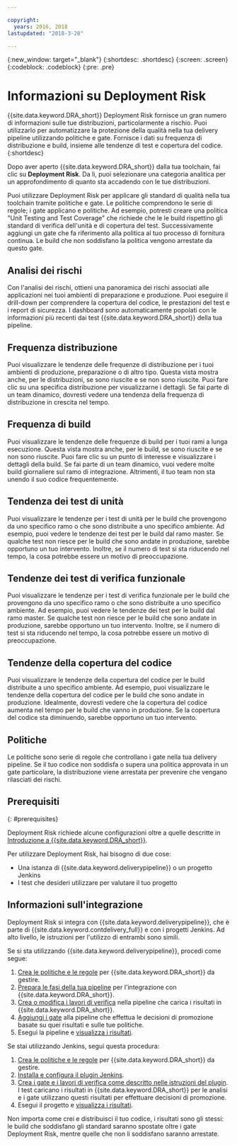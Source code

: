 ```yaml
---

copyright:
  years: 2016, 2018
lastupdated: "2018-3-28"

---
```


{:new_window: target="_blank"}
{:shortdesc: .shortdesc}
{:screen: .screen}
{:codeblock: .codeblock}
{:pre: .pre}

# Informazioni su Deployment Risk

{{site.data.keyword.DRA_short}} Deployment Risk fornisce un gran numero di informazioni sulle tue distribuzioni, particolarmente a rischio. Puoi utilizzarlo per automatizzare la protezione della qualità nella tua delivery pipeline utilizzando politiche e gate. Fornisce i dati su frequenza di distribuzione e build, insieme alle tendenze di test e copertura del codice.
{:shortdesc}

Dopo aver aperto {{site.data.keyword.DRA_short}} dalla tua toolchain, fai clic su **Deployment Risk**. Da lì, puoi selezionare una categoria analitica per un approfondimento di quanto sta accadendo con le tue distribuzioni.  

Puoi utilizzare Deployment Risk per applicare gli standard di qualità nella tua toolchain tramite politiche e gate. Le politiche comprendono le serie di regole; i gate applicano e politiche. Ad esempio, potresti creare una politica "Unit Testing and Test Coverage" che richiede che le le build rispettino gli standard di verifica dell'unità e di copertura del test. Successivamente aggiungi un gate che fa riferimento alla politica al tuo processo di fornitura continua. Le build che non soddisfano la politica vengono arrestate da questo gate. 

## Analisi dei rischi

Con l'analisi dei rischi, ottieni una panoramica dei rischi associati alle applicazioni nei tuoi ambienti di preparazione e produzione. Puoi eseguire il drill-down per comprendere la copertura del codice, le prestazioni del test e i report di sicurezza. I dashboard sono automaticamente popolati con le informazioni più recenti dai test {{site.data.keyword.DRA_short}} della tua pipeline.

## Frequenza distribuzione

Puoi visualizzare le tendenze delle frequenze di distribuzione per i tuoi ambienti di produzione, preparazione o di altro tipo. Questa vista mostra anche, per le distribuzioni, se sono riuscite e se non sono riuscite. Puoi fare clic su una specifica distribuzione per visualizzarne i dettagli. Se fai parte di un team dinamico, dovresti vedere una tendenza della frequenza di distribuzione in crescita nel tempo.  

## Frequenza di build

Puoi visualizzare le tendenze delle frequenze di build per i tuoi rami a lunga esecuzione. Questa vista mostra anche, per le build, se sono riuscite e se non sono riuscite. Puoi fare clic su un punto di interesse e visualizzare i dettagli della build. Se fai parte di un team dinamico, vuoi vedere molte build giornaliere sul ramo di integrazione. Altrimenti, il tuo team non sta unendo il suo codice frequentemente.

## Tendenza dei test di unità

Puoi visualizzare le tendenze per i test di unità per le build che provengono da uno specifico ramo o che sono distribuite a uno specifico ambiente. Ad esempio, puoi vedere le tendenze dei test per le build dal ramo master. Se qualche test non riesce per le build che sono andate in produzione, sarebbe opportuno un tuo intervento. Inoltre, se il numero di test si sta riducendo nel tempo, la cosa potrebbe essere un motivo di preoccupazione.

## Tendenze dei test di verifica funzionale

Puoi visualizzare le tendenze per i test di verifica funzionale per le build che provengono da uno specifico ramo o che sono distribuite a uno specifico ambiente. Ad esempio, puoi vedere le tendenze dei test per le build dal ramo master. Se qualche test non riesce per le build che sono andate in produzione, sarebbe opportuno un tuo intervento. Inoltre, se il numero di test si sta riducendo nel tempo, la cosa potrebbe essere un motivo di preoccupazione.

## Tendenze della copertura del codice

Puoi visualizzare le tendenze della copertura del codice per le build distribuite a uno specifico ambiente. Ad esempio, puoi visualizzare le tendenze della copertura del codice per le build che sono andate in produzione. Idealmente, dovresti vedere che la copertura del codice aumenta nel tempo per le build che vanno in produzione. Se la copertura del codice sta diminuendo, sarebbe opportuno un tuo intervento.

## Politiche

Le politiche sono serie di regole che controllano i gate nella tua delivery pipeline. Se il tuo codice non soddisfa o supera una politica approvata in un gate particolare, la distribuzione viene arrestata per prevenire che vengano rilasciati dei rischi.


## Prerequisiti
{: #prerequisites}

Deployment Risk richiede alcune configurazioni oltre a quelle descritte in [Introduzione a {{site.data.keyword.DRA_short}}](/docs/services/DevOpsInsights/index.html).

Per utilizzare Deployment Risk, hai bisogno di due cose:

* Una istanza di {{site.data.keyword.deliverypipeline}} o un progetto Jenkins
* I test che desideri utilizzare per valutare il tuo progetto

## Informazioni sull'integrazione

Deployment Risk si integra con {{site.data.keyword.deliverypipeline}}, che è parte di {{site.data.keyword.contdelivery_full}} e con i progetti Jenkins. Ad alto livello, le istruzioni per l'utilizzo di entrambi sono simili.  

Se si sta utilizzando {{site.data.keyword.deliverypipeline}}, procedi come segue:

1. [Crea le politiche e le regole](risk_policies.html) per {{site.data.keyword.DRA_short}} da gestire.
2. [Prepara le fasi della tua pipeline](risk_cd.html) per l'integrazione con {{site.data.keyword.DRA_short}}.
3. [Crea o modifica i lavori di verifica](risk_cd.html) nella pipeline che carica i risultati in {{site.data.keyword.DRA_short}}.
4. [Aggiungi i gate](risk_cd.html) alla pipeline che effettua le decisioni di promozione basate su quei risultati e sulle tue politiche.
5. Esegui la pipeline e [visualizza i risultati](results.html).

Se stai utilizzando Jenkins, segui questa procedura:

1. [Crea le politiche e le regole](risk_policies.html) per {{site.data.keyword.DRA_short}} da gestire.
2. [Installa e configura il plugin Jenkins](https://wiki.jenkins.io/display/JENKINS/IBM+Cloud+DevOps+Plugin).
3. [Crea i gate e i lavori di verifica come descritto nelle istruzioni del plugin](https://wiki.jenkins.io/display/JENKINS/IBM+Cloud+DevOps+Plugin). I test caricano i risultati in {{site.data.keyword.DRA_short}} per le analisi e i gate utilizzano questi risultati per effettuare decisioni di promozione.
4. Esegui il progetto e [visualizza i risultati](results.html). 

Non importa come crei e distribuisci il tuo codice, i risultati sono gli stessi: le build che soddisfano gli standard saranno spostate oltre i gate Deployment Risk, mentre quelle che non li soddisfano saranno arrestate. 
